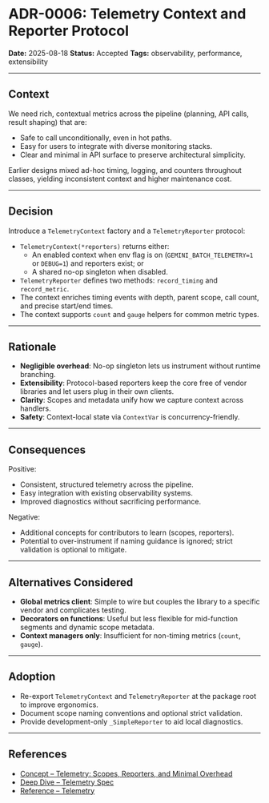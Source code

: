 # ADR-0006: Telemetry Context and Reporter Protocol

**Date:** 2025-08-18
**Status:** Accepted
**Tags:** observability, performance, extensibility

---

## Context

We need rich, contextual metrics across the pipeline (planning, API calls, result shaping) that are:

- Safe to call unconditionally, even in hot paths.
- Easy for users to integrate with diverse monitoring stacks.
- Clear and minimal in API surface to preserve architectural simplicity.

Earlier designs mixed ad-hoc timing, logging, and counters throughout classes, yielding inconsistent context and higher maintenance cost.

---

## Decision

Introduce a `TelemetryContext` factory and a `TelemetryReporter` protocol:

- `TelemetryContext(*reporters)` returns either:
  - An enabled context when env flag is on (`GEMINI_BATCH_TELEMETRY=1` or `DEBUG=1`) and reporters exist; or
  - A shared no-op singleton when disabled.
- `TelemetryReporter` defines two methods: `record_timing` and `record_metric`.
- The context enriches timing events with depth, parent scope, call count, and precise start/end times.
- The context supports `count` and `gauge` helpers for common metric types.

---

## Rationale

- **Negligible overhead**: No-op singleton lets us instrument without runtime branching.
- **Extensibility**: Protocol-based reporters keep the core free of vendor libraries and let users plug in their own clients.
- **Clarity**: Scopes and metadata unify how we capture context across handlers.
- **Safety**: Context-local state via `ContextVar` is concurrency-friendly.

---

## Consequences

Positive:

- Consistent, structured telemetry across the pipeline.
- Easy integration with existing observability systems.
- Improved diagnostics without sacrificing performance.

Negative:

- Additional concepts for contributors to learn (scopes, reporters).
- Potential to over-instrument if naming guidance is ignored; strict validation is optional to mitigate.

---

## Alternatives Considered

- **Global metrics client**: Simple to wire but couples the library to a specific vendor and complicates testing.
- **Decorators on functions**: Useful but less flexible for mid-function segments and dynamic scope metadata.
- **Context managers only**: Insufficient for non-timing metrics (`count`, `gauge`).

---

## Adoption

- Re-export `TelemetryContext` and `TelemetryReporter` at the package root to improve ergonomics.
- Document scope naming conventions and optional strict validation.
- Provide development-only `_SimpleReporter` to aid local diagnostics.

---

## References

- [Concept – Telemetry: Scopes, Reporters, and Minimal Overhead](../concepts/telemetry.md)
- [Deep Dive – Telemetry Spec](../deep-dives/telemetry-spec.md)
- [Reference – Telemetry](../../TELEMETRY.md)
